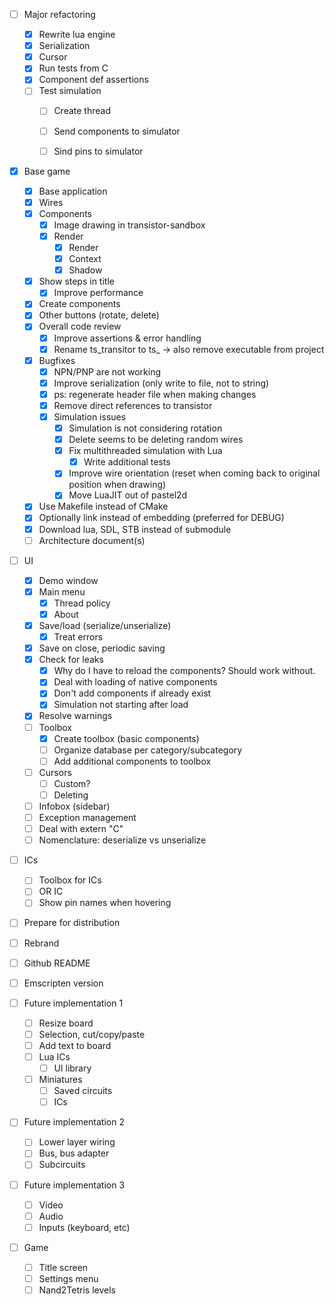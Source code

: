 - [ ] Major refactoring
  - [x] Rewrite lua engine
  - [x] Serialization
  - [x] Cursor
  - [x] Run tests from C
  - [x] Component def assertions
  - [ ] Test simulation
    - [ ] Create thread
    - [ ] Send components to simulator
    - [ ] Sind pins to simulator


- [x] Base game
  - [x] Base application
  - [x] Wires
  - [x] Components
    - [x] Image drawing in transistor-sandbox
    - [x] Render
      - [x] Render
      - [x] Context
      - [x] Shadow
  - [x] Show steps in title
    - [x] Improve performance
  - [x] Create components
  - [x] Other buttons (rotate, delete)
  - [x] Overall code review
    - [x] Improve assertions & error handling
    - [x] Rename ts_transitor to ts_ -> also remove executable from project
  - [x] Bugfixes
    - [x] NPN/PNP are not working
    - [x] Improve serialization (only write to file, not to string)
    - [x] ps: regenerate header file when making changes
    - [x] Remove direct references to transistor
    - [x] Simulation issues
      - [x] Simulation is not considering rotation
      - [x] Delete seems to be deleting random wires
      - [x] Fix multithreaded simulation with Lua
        - [x] Write additional tests
      - [x] Improve wire orientation (reset when coming back to original position when drawing)
      - [x] Move LuaJIT out of pastel2d
  - [x] Use Makefile instead of CMake
  - [x] Optionally link instead of embedding (preferred for DEBUG)
  - [x] Download lua, SDL, STB instead of submodule
  - [ ] Architecture document(s)
  
- [ ] UI
  - [x] Demo window
  - [x] Main menu
    - [x] Thread policy
    - [x] About
  - [x] Save/load (serialize/unserialize)
    - [x] Treat errors
  - [x] Save on close, periodic saving
  - [x] Check for leaks
    - [x] Why do I have to reload the components? Should work without.
    - [x] Deal with loading of native components
    - [x] Don't add components if already exist
    - [x] Simulation not starting after load
  - [x] Resolve warnings
  - [ ] Toolbox
    - [x] Create toolbox (basic components)
    - [ ] Organize database per category/subcategory
    - [ ] Add additional components to toolbox
  - [ ] Cursors
    - [ ] Custom?
    - [ ] Deleting
  - [ ] Infobox (sidebar)
  - [ ] Exception management
  - [ ] Deal with extern "C"
  - [ ] Nomenclature: deserialize vs unserialize
  
- [ ] ICs
  - [ ] Toolbox for ICs
  - [ ] OR IC 
  - [ ] Show pin names when hovering

- [ ] Prepare for distribution
 - [ ] Rebrand
 - [ ] Github README
 - [ ] Emscripten version
 

- [ ] Future implementation 1
  - [ ] Resize board
  - [ ] Selection, cut/copy/paste
  - [ ] Add text to board
  - [ ] Lua ICs
    - [ ] UI library
  - [ ] Miniatures
    - [ ] Saved circuits
    - [ ] ICs

- [ ] Future implementation 2
  - [ ] Lower layer wiring
  - [ ] Bus, bus adapter
  - [ ] Subcircuits

- [ ] Future implementation 3
  - [ ] Video
  - [ ] Audio
  - [ ] Inputs (keyboard, etc)

- [ ] Game
  - [ ] Title screen
  - [ ] Settings menu
  - [ ] Nand2Tetris levels